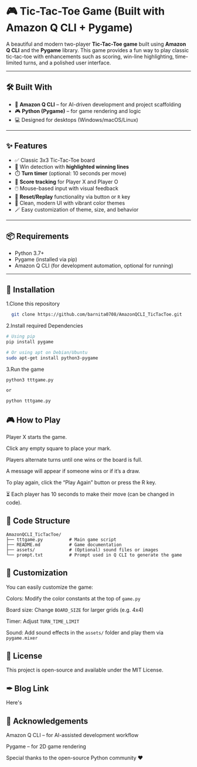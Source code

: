 # 🎮 Tic-Tac-Toe Game (Built with Amazon Q CLI + Pygame)

A beautiful and modern two-player **Tic-Tac-Toe game** built using **Amazon Q CLI** and the **Pygame** library. This game provides a fun way to play classic tic-tac-toe with enhancements such as scoring, win-line highlighting, time-limited turns, and a polished user interface.

---

## 🛠️ Built With

- 🧠 **Amazon Q CLI** – for AI-driven development and project scaffolding
- 🎮 **Python (Pygame)** – for game rendering and logic
- 💻 Designed for desktops (Windows/macOS/Linux)

---

## ✨ Features

- ✅ Classic 3x3 Tic-Tac-Toe board
- 🎯 Win detection with **highlighted winning lines**
- ⏱️ **Turn timer** (optional: 10 seconds per move)
- 🧮 **Score tracking** for Player X and Player O
- 🖱️ Mouse-based input with visual feedback
- 🔁 **Reset/Replay** functionality via button or `R` key
- 🎨 Clean, modern UI with vibrant color themes
- 🪄 Easy customization of theme, size, and behavior

---

## 📦 Requirements

- Python 3.7+
- Pygame (installed via pip)
- Amazon Q CLI (for development automation, optional for running)

---

## 🔧 Installation

1.Clone this repository
```bash
  git clone https://github.com/barnita0708/AmazonQCLI_TicTacToe.git
```
2.Install required Dependencies
```bash
# Using pip
pip install pygame

# Or using apt on Debian/Ubuntu
sudo apt-get install python3-pygame
```
3.Run the game
```bash
python3 tttgame.py

or

python tttgame.py
```
## 🎮 How to Play
Player X starts the game.

Click any empty square to place your mark.

Players alternate turns until one wins or the board is full.

A message will appear if someone wins or if it’s a draw.

To play again, click the “Play Again” button or press the R key.

⏳ Each player has 10 seconds to make their move (can be changed in code).

## 📁 Code Structure

```
AmazonQCLI_TicTacToe/
├── tttgame.py          # Main game script
├── README.md           # Game documentation
├── assets/             # (Optional) sound files or images
└── prompt.txt          # Prompt used in Q CLI to generate the game
```
## 🎨 Customization
You can easily customize the game:

Colors: Modify the color constants at the top of ```game.py```

Board size: Change ```BOARD_SIZE``` for larger grids (e.g. 4x4)

Timer: Adjust ```TURN_TIME_LIMIT```

Sound: Add sound effects in the ```assets/``` folder and play them via ```pygame.mixer```

## 📜 License
This project is open-source and available under the MIT License.

## ✒ Blog Link 

Here's

## 🙏 Acknowledgements
Amazon Q CLI – for AI-assisted development workflow

Pygame – for 2D game rendering

Special thanks to the open-source Python community ❤️

